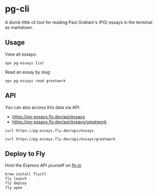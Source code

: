 # pg-cli

A dumb little cli tool for reading Paul Graham's (PG) essays in the terminal as markdown.

## Usage

View all essays:

```
npx pg-essays list
```

Read an essay by slug:

```
npx pg-essays read greatwork
```

## API

You can also access this data via API:

- https://pg-essays.fly.dev/api/essays
- https://pg-essays.fly.dev/api/essays/greatwork

```
curl https://pg-essays.fly.dev/api/essays

curl https://pg-essays.fly.dev/api/essays/greatwork
```

## Deploy to Fly

Host the Express API yourself on [fly.io](https://fly.io)

```bash
brew install flyctl
fly launch
fly deploy
fly open
```
